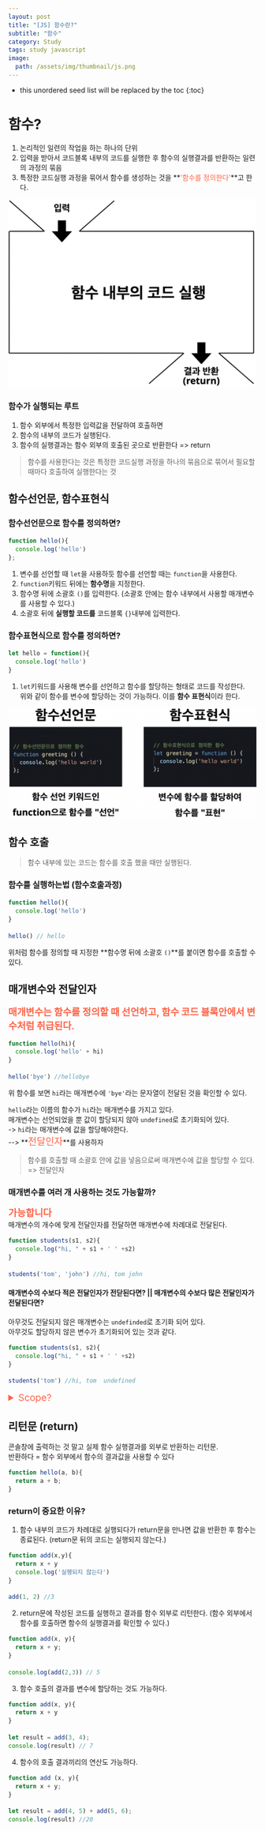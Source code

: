 ```yaml
---
layout: post
title: "[JS] 함수란?"
subtitle: "함수"
category: Study
tags: study javascript
image:
  path: /assets/img/thumbnail/js.png
---
```


* this unordered seed list will be replaced by the toc
{:toc}

<!--more-->

# 함수?
1. 논리적인 일련의 작업을 하는 하나의 단위  
2. 입력을 받아서 코드블록 내부의 코드를 실행한 후 함수의 실행결과를 반환하는 일련의 과정의 묶음
3. 특정한 코드실행 과정을 묶어서 함수를 생성하는 것을 **<span style="color: tomato">'함수를 정의한다'</span>**고 한다.

![function](/assets/img/2023-01-04/function.png)

### 함수가 실행되는 루트

1. 함수 외부에서 특정한 입력값을 전달하여 호출하면
2. 함수의 내부의 코드가 실행된다.
3. 함수의 실행결과는 함수 외부의 호출된 곳으로 반환한다 => return

>함수를 사용한다는 것은 특정한 코드실행 과정을 하나의 묶음으로 묶어서 필요할 때마다 호출하여 실행한다는 것

## 함수선언문, 함수표현식
### 함수선언문으로 함수를 정의하면?
```javascript
function hello(){
  console.log('hello')
};
```
1. 변수를 선언할 때 `let`을 사용하듯 함수를 선언할 때는 `function`을 사용한다.
2. `function`키워드 뒤에는 **함수명**을 지정한다.
3. 함수명 뒤에 소괄호 `()`를 입력한다. (소괄호 안에는 함수 내부에서 사용할 매개변수를 사용할 수 있다.)
4. 소괄호 뒤에 **실행할 코드를** 코드블록 `{}`내부에 입력한다.

### 함수표현식으로 함수를 정의하면?
```javascript
let hello = function(){
  console.log('hello')
}
```
1. `let`키워드를 사용해 변수를 선언하고 함수를 할당하는 형태로 코드를 작성한다.  
위와 같이 함수를 변수에 할당하는 것이 가능하다. 이를 **함수 표현식**이라 한다.

![function2](../../../assets/img/2023-01-04/function2.png)


## 함수 호출
>함수 내부에 있는 코드는 함수를 호출 했을 때만 실행된다. 

### 함수를 실행하는법 (함수호출과정)
```javascript
function hello(){
  console.log('hello')
}

hello() // hello
```

위처럼 함수를 정의할 때 지정한 **함수명 뒤에 소괄호 `()`**를 붙이면 함수를 호출할 수 있다.  


## 매개변수와 전달인자

**<span style="color: tomato; font-size: 1.2rem">매개변수는 함수를 정의할 때 선언하고, 함수 코드 블록안에서 변수처럼 취급된다.</span>**

```javascript
function hello(hi){
  console.log('hello' + hi)
}

hello('bye') //hellobye
```
위 함수를 보면 `hi`라는 매개변수에 `'bye'`라는 문자열이 전달된 것을 확인할 수 있다.  


`hello`라는 이름의 함수가 `hi`라는 매개변수를 가지고 있다.  
매개변수는 선언되었을 뿐 값이 할당되지 않아 `undefined`로 초기화되어 있다.  
-> `hi`라는 매개변수에 값을 할당해야한다.  
--> **<span style="color: tomato; font-size: 1.2rem">전달인자</span>**를 사용하자  


>함수를 호출할 때 소괄호 안에 값을 넣음으로써 매개변수에 값을 할당할 수 있다. => 전달인자


### 매개변수를 여러 개 사용하는 것도 가능할까?
**<span style="color: tomato; font-size: 1.2rem">가능합니다</span>**  
매개변수의 개수에 맞게 전달인자를 전달하면 매개변수에 차례대로 전달된다.  
```javascript
function students(s1, s2){
  console.log("hi, " + s1 + ' ' +s2)
}

students('tom', 'john') //hi, tom john
```

#### 매개변수의 수보다 적은 전달인자가 전닫된다면? || 매개변수의 수보다 많은 전달인자가 전달된다면?
아무것도 전달되지 않은 매개변수는 `undefinded`로 초기화 되어 있다.  
아무것도 할당하지 않은 변수가 초기화되어 있는 것과 같다.  

```javascript
function students(s1, s2){
  console.log("hi, " + s1 + ' ' +s2)
}

students('tom') //hi, tom  undefined
```

<details>
<summary style="color: tomato; font-size: 1.2rem">Scope?</summary>
<div markdown="1">

>변수가 유효한 범위를 스코프(SCOPE)라 한다.

**매개변수는 함수 내부에서만 사용이 가능하다.  
함수 내부에서 선언한 변수도 함수 내부에서만 사용이 가능하다.**  

<span style="color: tomato; font-size: 1.2rem">매개변수와 함수 내부에서 선언한 변수는 자신이 선언된 위치에 따라 유효범위가 결정된다.</span>  


```javascript
function hello(fine){
  let good = 'morning';
}

console.log(fine) 
//Uncaught ReferenceError: fine is not defined
console.log(good)
//Uncaught ReferenceError: good is not defined
```

</div>
</details>


## 리턴문 (return)
콘솔창에 출력하는 것 말고 실제 함수 실행결과를 외부로 반환하는 리턴문.  
반환하다 = 함수 외부에서 함수의 결과값을 사용할 수 있다

```javascript
function hello(a, b){
  return a + b; 
}
```

### return이 중요한 이유?
1. 함수 내부의 코드가 차례대로 실행되다가 return문을 만나면 값을 반환한 후 함수는 종료된다. (return문 뒤의 코드는 실행되지 않는다.)
```javascript
function add(x,y){
  return x + y
  console.log('실행되지 않는다')
}

add(1, 2) //3
```

2. return문에 작성된 코드를 실행하고 결과를 함수 외부로 리턴한다. (함수 외부에서 함수를 호출하면 함수의 실행결과를 확인할 수 있다.)
```javascript
function add(x, y){
  return x + y;
}

console.log(add(2,3)) // 5
```

3. 함수 호출의 결과를 변수에 할당하는 것도 가능하다.
```javascript
function add(x, y){
  return x + y
}

let result = add(3, 4);
console.log(result) // 7
```

4. 함수의 호출 결과끼리의 연산도 가능하다.
```javascript
function add (x, y){
  return x + y;
}

let result = add(4, 5) + add(5, 6);
console.log(result) //20
```